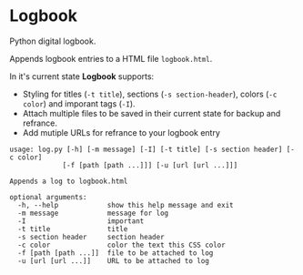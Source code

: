 # Logbook

Python digital logbook.

Appends logbook entries to a HTML file `logbook.html`.

In it's current state **Logbook** supports:
 - Styling for titles (`-t title`), sections (`-s section-header`), colors (`-c color`) and imporant tags (`-I`).
 - Attach multiple files to be saved in their current state for backup and refrance.
 - Add mutiple URLs for refrance to your logbook entry

```
usage: log.py [-h] [-m message] [-I] [-t title] [-s section header] [-c color]
             [-f [path [path ...]]] [-u [url [url ...]]]

Appends a log to logbook.html

optional arguments:
  -h, --help            show this help message and exit
  -m message            message for log
  -I                    important
  -t title              title
  -s section header     section header
  -c color              color the text this CSS color
  -f [path [path ...]]  file to be attached to log
  -u [url [url ...]]    URL to be attached to log
```